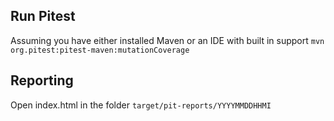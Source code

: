 ## Run Pitest
Assuming you have either installed Maven or an IDE with built in support
```mvn org.pitest:pitest-maven:mutationCoverage```

## Reporting
Open index.html in the folder ```target/pit-reports/YYYYMMDDHHMI```
